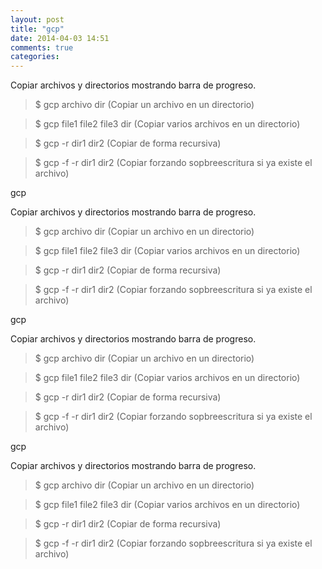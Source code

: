 ```yaml
---
layout: post
title: "gcp"
date: 2014-04-03 14:51
comments: true
categories: 
---
```

Copiar archivos y directorios mostrando barra de progreso.

>$ gcp archivo dir (Copiar un archivo en un directorio)

>$ gcp file1 file2 file3 dir (Copiar varios archivos en un directorio)

>$ gcp -r dir1 dir2 (Copiar de forma recursiva)

>$ gcp -f -r dir1 dir2 (Copiar forzando sopbreescritura si ya existe el archivo)

gcp

Copiar archivos y directorios mostrando barra de progreso.

>$ gcp archivo dir (Copiar un archivo en un directorio)

>$ gcp file1 file2 file3 dir (Copiar varios archivos en un directorio)

>$ gcp -r dir1 dir2 (Copiar de forma recursiva)

>$ gcp -f -r dir1 dir2 (Copiar forzando sopbreescritura si ya existe el archivo)

gcp

Copiar archivos y directorios mostrando barra de progreso.

>$ gcp archivo dir (Copiar un archivo en un directorio)

>$ gcp file1 file2 file3 dir (Copiar varios archivos en un directorio)

>$ gcp -r dir1 dir2 (Copiar de forma recursiva)

>$ gcp -f -r dir1 dir2 (Copiar forzando sopbreescritura si ya existe el archivo)

gcp

Copiar archivos y directorios mostrando barra de progreso.

>$ gcp archivo dir (Copiar un archivo en un directorio)

>$ gcp file1 file2 file3 dir (Copiar varios archivos en un directorio)

>$ gcp -r dir1 dir2 (Copiar de forma recursiva)

>$ gcp -f -r dir1 dir2 (Copiar forzando sopbreescritura si ya existe el archivo)

